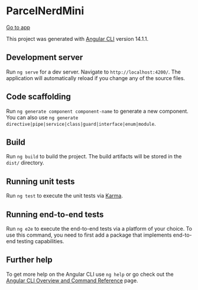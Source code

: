 # ParcelNerdMini

[Go to app](https://mapka7bf5f896.web.app/map?fbclid=IwY2xjawFoeYpleHRuA2FlbQIxMQABHYEypLx_Jv07OkxqN5KaVDQ2haAcWBMtTZeGyEwlxRewIg-z4K6je9RMtw_aem_53nZ-FTGxt7aZdzw_Hd9Dw)

This project was generated with [Angular CLI](https://github.com/angular/angular-cli) version 14.1.1.

## Development server

Run `ng serve` for a dev server. Navigate to `http://localhost:4200/`. The application will automatically reload if you change any of the source files.

## Code scaffolding

Run `ng generate component component-name` to generate a new component. You can also use `ng generate directive|pipe|service|class|guard|interface|enum|module`.

## Build

Run `ng build` to build the project. The build artifacts will be stored in the `dist/` directory.

## Running unit tests

Run `ng test` to execute the unit tests via [Karma](https://karma-runner.github.io).

## Running end-to-end tests

Run `ng e2e` to execute the end-to-end tests via a platform of your choice. To use this command, you need to first add a package that implements end-to-end testing capabilities.

## Further help

To get more help on the Angular CLI use `ng help` or go check out the [Angular CLI Overview and Command Reference](https://angular.io/cli) page.
